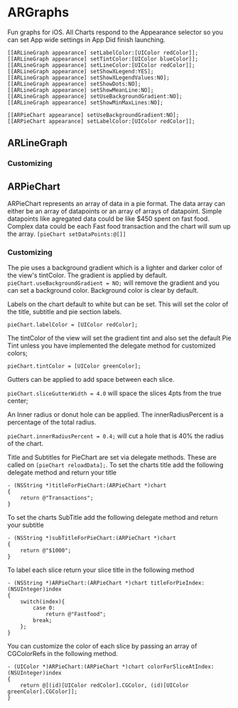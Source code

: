 # ARGraphs
Fun graphs for iOS. All Charts respond to the Appearance selector so you can set App wide settings in App Did finish launching.

    [[ARLineGraph appearance] setLabelColor:[UIColor redColor]];
    [[ARLineGraph appearance] setTintColor:[UIColor blueColor]];
    [[ARLineGraph appearance] setLineColor:[UIColor redColor]];
    [[ARLineGraph appearance] setShowXLegend:YES];
    [[ARLineGraph appearance] setShowXLegendValues:NO];
    [[ARLineGraph appearance] setShowDots:NO];
    [[ARLineGraph appearance] setShowMeanLine:NO];
    [[ARLineGraph appearance] setUseBackgroundGradient:NO];
    [[ARLineGraph appearance] setShowMinMaxLines:NO];
    
    [[ARPieChart appearance] setUseBackgroundGradient:NO];
    [[ARPieChart appearance] setLabelColor:[UIColor redColor]];
    
## ARLineGraph

### Customizing


## ARPieChart
 ARPieChart represents an array of data in a pie format. The data array can either be an array of datapoints or an array of arrays of datapoint. Simple datapoints like agregated data could be like $450 spent on fast food. Complex data could be each Fast food transaction and the chart will sum up the array.
 ```[pieChart setDataPoints:@[]]```
 
### Customizing
 The pie uses a background gradient which is a lighter and darker color of the view's tintColor. The gradient is applied by default. 
 ```pieChart.useBackgroundGradient = NO;``` will remove the gradient and you can set a background color. Background color is clear by default.
 
 Labels on the chart default to white but can be set. This will set the color of the title, subtitle and pie section labels.
 
 ```pieChart.labelColor = [UIColor redColor];```
 
 The tintColor of the view will set the gradient tint and also set the default Pie Tint unless you have implemented the delegate method for customized colors;
 
 ```pieChart.tintColor = [UIColor greenColor];```
 
 Gutters can be applied to add space between each slice.
 
 ```pieChart.sliceGutterWidth = 4.0``` will space the slices 4pts from the true center;
 
 An Inner radius or donut hole can be applied. The innerRadiusPercent is a percentage of the total radius.
 
 ```pieChart.innerRadiusPercent = 0.4;``` will cut a hole that is 40% the radius of the chart.
 
 Title and Subtitles for PieChart are set via delegate methods. These are called on ```[pieChart reloadData];```.
 To set the charts title add the following delegate method and return your title
 
    - (NSString *)titleForPieChart:(ARPieChart *)chart
    {
        return @"Transactions";
    }

 To set the charts SubTitle add the following delegate method and return your subtitle
 
    - (NSString *)subTitleForPieChart:(ARPieChart *)chart
    {
        return @"$1000";
    }

To label each slice return your slice title in the following method

    - (NSString *)ARPieChart:(ARPieChart *)chart titleForPieIndex:(NSUInteger)index
    {
        switch(index){
            case 0:
                return @"Fastfood";
            break;
        };
    }

You can customize the color of each slice by passing an array of CGColorRefs in the following method.

    - (UIColor *)ARPieChart:(ARPieChart *)chart colorForSliceAtIndex:(NSUInteger)index
    {
        return @[(id)[UIColor redColor].CGColor, (id)[UIColor greenColor].CGColor]];
    }
